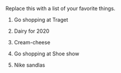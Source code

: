 Replace this with a list of your favorite things.
1. Go shopping at Traget
  1. Dairy for 2020
  2. Cream-cheese
  
2. Go shopping at Shoe show
  1. Nike sandlas
